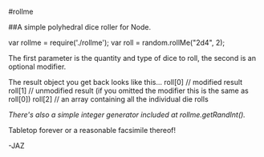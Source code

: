 #rollme

##A simple polyhedral dice roller for Node.

var rollme = require('./rollme');
var roll = random.rollMe("2d4", 2);

The first parameter is the quantity and type of dice to roll, the second is an optional modifier.

The result object you get back looks like this...
  roll[0] // modified result
  roll[1] // unmodified result (if you omitted the modifier this is the same as roll[0])
  roll[2] // an array containing all the individual die rolls

_There's also a simple integer generator included at rollme.getRandInt()._

Tabletop forever or a reasonable facsimile thereof!

-JAZ